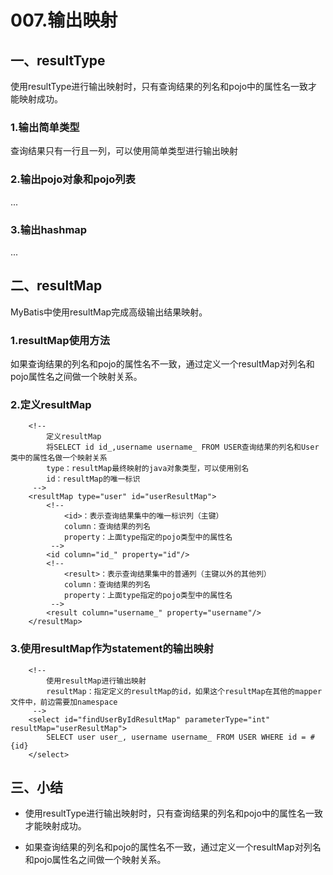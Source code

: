 # 007.输出映射

## 一、resultType

使用resultType进行输出映射时，只有查询结果的列名和pojo中的属性名一致才能映射成功。

### 1.输出简单类型

查询结果只有一行且一列，可以使用简单类型进行输出映射

### 2.输出pojo对象和pojo列表
...

### 3.输出hashmap
...

## 二、resultMap

MyBatis中使用resultMap完成高级输出结果映射。

### 1.resultMap使用方法

如果查询结果的列名和pojo的属性名不一致，通过定义一个resultMap对列名和pojo属性名之间做一个映射关系。

### 2.定义resultMap

		<!-- 
			定义resultMap
			将SELECT id id_,username username_ FROM USER查询结果的列名和User类中的属性名做一个映射关系
			type：resultMap最终映射的java对象类型，可以使用别名
			id：resultMap的唯一标识
		 -->
		<resultMap type="user" id="userResultMap">
			<!-- 
				<id>：表示查询结果集中的唯一标识列（主键）
				column：查询结果的列名
				property：上面type指定的pojo类型中的属性名
			 -->
			<id column="id_" property="id"/>
			<!-- 
				<result>：表示查询结果集中的普通列（主键以外的其他列）
				column：查询结果的列名
				property：上面type指定的pojo类型中的属性名
			 -->
			<result column="username_" property="username"/>
		</resultMap>

### 3.使用resultMap作为statement的输出映射

		<!-- 
			使用resultMap进行输出映射
			resultMap：指定定义的resultMap的id，如果这个resultMap在其他的mapper文件中，前边需要加namespace
		 -->
		<select id="findUserByIdResultMap" parameterType="int" resultMap="userResultMap">
			SELECT user user_, username username_ FROM USER WHERE id = #{id}
		</select>

## 三、小结

* 使用resultType进行输出映射时，只有查询结果的列名和pojo中的属性名一致才能映射成功。

* 如果查询结果的列名和pojo的属性名不一致，通过定义一个resultMap对列名和pojo属性名之间做一个映射关系。





